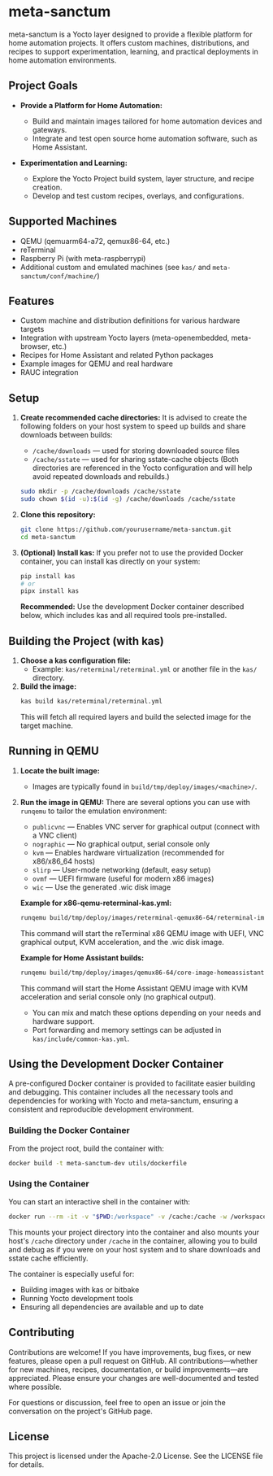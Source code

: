 # meta-sanctum

meta-sanctum is a Yocto layer designed to provide a flexible platform for home automation projects. It offers custom machines, distributions, and recipes to support experimentation, learning, and practical deployments in home automation environments.

## Project Goals

- **Provide a Platform for Home Automation:**
  - Build and maintain images tailored for home automation devices and gateways.
  - Integrate and test open source home automation software, such as Home Assistant.

- **Experimentation and Learning:**
  - Explore the Yocto Project build system, layer structure, and recipe creation.
  - Develop and test custom recipes, overlays, and configurations.

## Supported Machines

- QEMU (qemuarm64-a72, qemux86-64, etc.)
- reTerminal
- Raspberry Pi (with meta-raspberrypi)
- Additional custom and emulated machines (see `kas/` and `meta-sanctum/conf/machine/`)

## Features

- Custom machine and distribution definitions for various hardware targets
- Integration with upstream Yocto layers (meta-openembedded, meta-browser, etc.)
- Recipes for Home Assistant and related Python packages
- Example images for QEMU and real hardware
- RAUC integration

## Setup

1. **Create recommended cache directories:**
   It is advised to create the following folders on your host system to speed up builds and share downloads between builds:
   - `/cache/downloads` — used for storing downloaded source files
   - `/cache/sstate` — used for sharing sstate-cache objects
   (Both directories are referenced in the Yocto configuration and will help avoid repeated downloads and rebuilds.)
   ```sh
   sudo mkdir -p /cache/downloads /cache/sstate
   sudo chown $(id -u):$(id -g) /cache/downloads /cache/sstate
   ```

2. **Clone this repository:**
   ```sh
   git clone https://github.com/yourusername/meta-sanctum.git
   cd meta-sanctum
   ```

3. **(Optional) Install kas:**
   If you prefer not to use the provided Docker container, you can install kas directly on your system:
   ```sh
   pip install kas
   # or
   pipx install kas
   ```
   **Recommended:** Use the development Docker container described below, which includes kas and all required tools pre-installed.

## Building the Project (with kas)

1. **Choose a kas configuration file:**
   - Example: `kas/reterminal/reterminal.yml` or another file in the `kas/` directory.
2. **Build the image:**
   ```sh
   kas build kas/reterminal/reterminal.yml
   ```
   This will fetch all required layers and build the selected image for the target machine.

## Running in QEMU

1. **Locate the built image:**
   - Images are typically found in `build/tmp/deploy/images/<machine>/`.

2. **Run the image in QEMU:**
   There are several options you can use with `runqemu` to tailor the emulation environment:
   - `publicvnc` — Enables VNC server for graphical output (connect with a VNC client)
   - `nographic` — No graphical output, serial console only
   - `kvm` — Enables hardware virtualization (recommended for x86/x86_64 hosts)
   - `slirp` — User-mode networking (default, easy setup)
   - `ovmf` — UEFI firmware (useful for modern x86 images)
   - `wic` — Use the generated .wic disk image

   **Example for x86-qemu-reterminal-kas.yml:**
   ```sh
   runqemu build/tmp/deploy/images/reterminal-qemux86-64/reterminal-image.qemuboot.conf slirp ovmf kvm publicvnc wic
   ```
   This command will start the reTerminal x86 QEMU image with UEFI, VNC graphical output, KVM acceleration, and the .wic disk image.

   **Example for Home Assistant builds:**
   ```sh
   runqemu build/tmp/deploy/images/qemux86-64/core-image-homeassistant-full.qemuboot.conf slirp kvm nographic
   ```
   This command will start the Home Assistant QEMU image with KVM acceleration and serial console only (no graphical output).

   - You can mix and match these options depending on your needs and hardware support.
   - Port forwarding and memory settings can be adjusted in `kas/include/common-kas.yml`.

## Using the Development Docker Container

A pre-configured Docker container is provided to facilitate easier building and debugging. This container includes all the necessary tools and dependencies for working with Yocto and meta-sanctum, ensuring a consistent and reproducible development environment.

### Building the Docker Container

From the project root, build the container with:
```sh
docker build -t meta-sanctum-dev utils/dockerfile
```

### Using the Container

You can start an interactive shell in the container with:
```sh
docker run --rm -it -v "$PWD:/workspace" -v /cache:/cache -w /workspace meta-sanctum-dev /bin/bash
```
This mounts your project directory into the container and also mounts your host's `/cache` directory under `/cache` in the container, allowing you to build and debug as if you were on your host system and to share downloads and sstate cache efficiently.

The container is especially useful for:
- Building images with kas or bitbake
- Running Yocto development tools
- Ensuring all dependencies are available and up to date

## Contributing

Contributions are welcome! If you have improvements, bug fixes, or new features, please open a pull request on GitHub. All contributions—whether for new machines, recipes, documentation, or build improvements—are appreciated. Please ensure your changes are well-documented and tested where possible.

For questions or discussion, feel free to open an issue or join the conversation on the project's GitHub page.

## License

This project is licensed under the Apache-2.0 License. See the LICENSE file for details.

